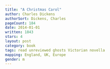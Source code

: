 ```yaml
---
title: "A Christmas Carol"
author: Charles Dickens
authorSort: Dickens, Charles
pageCount: 184
date: 2014-01-01
written: 1843
stars: 4
layout: post
category: book
tags: read unreviewed ghosts Victorian novella
mapping: England, UK, Europe
gender: m
---
```

